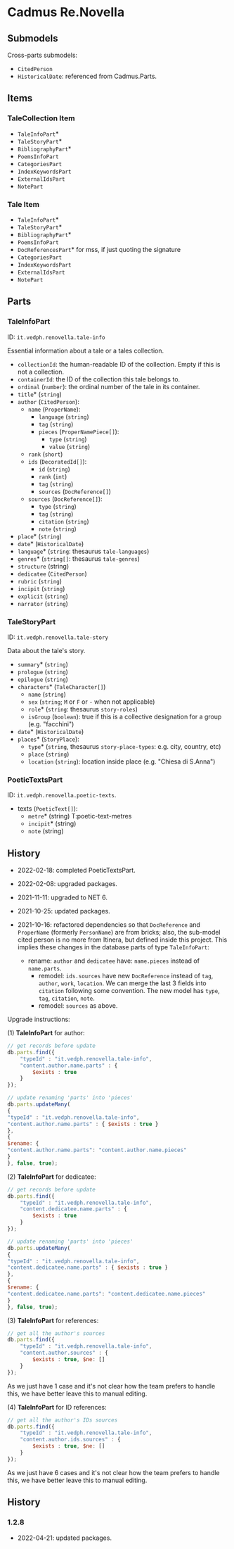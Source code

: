 # Cadmus Re.Novella

## Submodels

Cross-parts submodels:

- `CitedPerson`
- `HistoricalDate`: referenced from Cadmus.Parts.

## Items

### TaleCollection Item

- `TaleInfoPart`\*
- `TaleStoryPart`\*
- `BibliographyPart`\*
- `PoemsInfoPart`
- `CategoriesPart`
- `IndexKeywordsPart`
- `ExternalIdsPart`
- `NotePart`

### Tale Item

- `TaleInfoPart`\*
- `TaleStoryPart`\*
- `BibliographyPart`\*
- `PoemsInfoPart`
- `DocReferencesPart`\* for mss, if just quoting the signature
- `CategoriesPart`
- `IndexKeywordsPart`
- `ExternalIdsPart`
- `NotePart`

## Parts

### TaleInfoPart

ID: `it.vedph.renovella.tale-info`

Essential information about a tale or a tales collection.

- `collectionId`: the human-readable ID of the collection. Empty if this is not a collection.
- `containerId`: the ID of the collection this tale belongs to.
- `ordinal` (`number`): the ordinal number of the tale in its container.
- `title`\* (`string`)
- `author` (`CitedPerson`):
  - `name` (`ProperName`):
    - `language` (`string`)
    - `tag` (`string`)
    - `pieces` (`ProperNamePiece[]`):
      - `type` (`string`)
      - `value` (`string`)
  - `rank` (`short`)
  - `ids` (`DecoratedId[]`):
    - `id` (`string`)
    - `rank` (`int`)
    - `tag` (`string`)
    - `sources` (`DocReference[]`)
  - `sources` (`DocReference[]`):
    - `type` (`string`)
    - `tag` (`string`)
    - `citation` (`string`)
    - `note` (`string`)
- `place`\* (`string`)
- `date`\* (`HistoricalDate`)
- `language`\* (`string`: thesaurus `tale-languages`)
- `genres`\* (`string[]`: thesaurus `tale-genres`)
- `structure` (string)
- `dedicatee` (`CitedPerson`)
- `rubric` (`string`)
- `incipit` (`string`)
- `explicit` (`string`)
- `narrator` (`string`)

### TaleStoryPart

ID: `it.vedph.renovella.tale-story`

Data about the tale's story.

- `summary`\* (`string`)
- `prologue` (`string`)
- `epilogue` (`string`)
- `characters`\* (`TaleCharacter[]`)
  - `name` (`string`)
  - `sex` (`string`; `M` or `F` or `-` when not applicable)
  - `role`\* (`string`: thesaurus `story-roles`)
  - `isGroup` (`boolean`): true if this is a collective designation for a group (e.g. "facchini")
- `date`\* (`HistoricalDate`)
- `places`\* (`StoryPlace`):
  - `type`\* (`string`, thesaurus `story-place-types`: e.g. city, country, etc)
  - `place` (`string`)
  - `location` (`string`): location inside place (e.g. "Chiesa di S.Anna")

### PoeticTextsPart

ID: `it.vedph.renovella.poetic-texts`.

- texts (`PoeticText[]`):
  - `metre`\* (string) T:poetic-text-metres
  - `incipit`\* (string)
  - `note` (string)

## History

- 2022-02-18: completed PoeticTextsPart.
- 2022-02-08: upgraded packages.
- 2021-11-11: upgraded to NET 6.
- 2021-10-25: updated packages.
- 2021-10-16: refactored dependencies so that `DocReference` and `ProperName` (formerly `PersonName`) are from bricks; also, the sub-model cited person is no more from Itinera, but defined inside this project. This implies these changes in the database parts of type `TaleInfoPart`:
  
  - rename: `author` and `dedicatee` have: `name.pieces` instead of `name.parts`.
    - remodel: `ids.sources` have new `DocReference` instead of `tag`, `author`, `work`, `location`. We can merge the last 3 fields into `citation` following some convention. The new model has `type`, `tag`, `citation`, `note`.
    - remodel: `sources` as above.

Upgrade instructions:

(1) **TaleInfoPart** for author:

```js
// get records before update
db.parts.find({
    "typeId" : "it.vedph.renovella.tale-info",
    "content.author.name.parts" : {
        $exists : true
    }
});

// update renaming 'parts' into 'pieces'
db.parts.updateMany(
{
"typeId" : "it.vedph.renovella.tale-info",
"content.author.name.parts" : { $exists : true }
},
{
$rename: {
"content.author.name.parts": "content.author.name.pieces"
}
}, false, true);
```

(2) **TaleInfoPart** for dedicatee:

```js
// get records before update
db.parts.find({
    "typeId" : "it.vedph.renovella.tale-info",
    "content.dedicatee.name.parts" : {
        $exists : true
    }
});

// update renaming 'parts' into 'pieces'
db.parts.updateMany(
{
"typeId" : "it.vedph.renovella.tale-info",
"content.dedicatee.name.parts" : { $exists : true }
},
{
$rename: {
"content.dedicatee.name.parts": "content.dedicatee.name.pieces"
}
}, false, true);
```

(3) **TaleInfoPart** for references:

```js
// get all the author's sources
db.parts.find({
    "typeId" : "it.vedph.renovella.tale-info",
    "content.author.sources" : {
        $exists : true, $ne: []
    }
});
```

As we just have 1 case and it's not clear how the team prefers to handle this, we have better leave this to manual editing.

(4) **TaleInfoPart** for ID references:

```js
// get all the author's IDs sources
db.parts.find({
    "typeId" : "it.vedph.renovella.tale-info",
    "content.author.ids.sources" : {
        $exists : true, $ne: []
    }
});
```

As we just have 6 cases and it's not clear how the team prefers to handle this, we have better leave this to manual editing.

## History

### 1.2.8

- 2022-04-21: updated packages.
